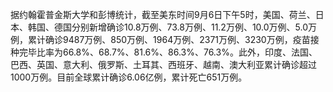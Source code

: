 据约翰霍普金斯大学和彭博统计，截至美东时间9月6日下午5时，美国、荷兰、日本、韩国、德国分别新增确诊10.8万例、73.8万例、11.2万例、10.0万例、5.0万例，累计确诊9487万例、850万例、1964万例、2371万例、3230万例，疫苗接种完毕比率为66.8%、68.7%、81.6%、86.3%、76.3%。此外，印度、法国、巴西、英国、意大利、俄罗斯、土耳其、西班牙、越南、澳大利亚累计确诊超过1000万例。目前全球累计确诊6.06亿例，累计死亡651万例。